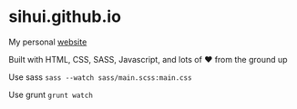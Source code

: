 # sihui.github.io
My personal [website](http://www.sihui.me)

Built with HTML, CSS, SASS, Javascript, and lots of ♥ from the ground up

Use sass `sass --watch sass/main.scss:main.css`

Use grunt `grunt watch`
